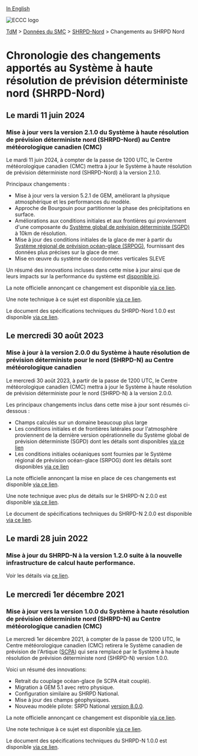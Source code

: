 [In English](changelog_hrdps-north_en.md)

![ECCC logo](../../img_eccc-logo.png)

[TdM](../../readme_fr.md) > [Données du SMC](../readme_fr.md) > [SHRPD-Nord](readme_hrdps-north_fr.md) > Changements au SHRPD Nord

# Chronologie des changements apportés au Système à haute résolution de prévision déterministe nord (SHRPD-Nord)

## Le mardi 11 juin 2024

### Mise à jour vers la version 2.1.0 du Système à haute résolution de prévision déterministe nord (SHRPD-Nord) au Centre météorologique canadien (CMC)

 
Le mardi 11 juin 2024, à compter de la passe de 1200 UTC, le Centre météorologique canadien (CMC) mettra à jour le Système à haute résolution de prévision déterministe nord (SHRPD-Nord) à la version 2.1.0.

Principaux changements :

* Mise à jour vers la version 5.2.1 de GEM, améliorant la physique atmosphérique et les performances du modèle. 
* Approche de Bourgouin pour partitionner la phase des précipitations en surface.  
* Améliorations aux conditions initiales et aux frontières qui proviennent d'une composante du [Système global de prévision déterministe (SGPD)](../nwp_gdps/readme_gdps_fr.md) à 10km de résolution. 
* Mise à jour des conditions initiales de la glace de mer à partir du [Système régional de prévision océan-glace (SRPOG)](../nwp_riops/readme_riops_fr.md), fournissant des données plus précises sur la glace de mer. 
* Mise en œuvre du système de coordonnées verticales SLEVE

Un résumé des innovations incluses dans cette mise à jour ainsi que de leurs impacts sur la performance du système est [disponible ici](https://collaboration.cmc.ec.gc.ca/cmc/cmoi/product_guide/docs/fact_sheets/factsheet_hrdps-north-210_f.pdf).

La note officielle annonçant ce changement est disponible [via ce lien](http://dd.meteo.gc.ca/doc/genots/2024/06/11/NOCN03_CWAO_262118___xxxxx).

Une note technique à ce sujet est disponible [via ce lien](https://collaboration.cmc.ec.gc.ca/cmc/cmoi/product_guide/docs/tech_notes/technote_hrdps-north-210_f.pdf).

Le document des spécifications techniques du SHRPD-Nord 1.0.0 est disponible [via ce lien](https://collaboration.cmc.ec.gc.ca/cmc/cmoi/product_guide/docs/tech_specifications/tech_specifications_HRDPS-NORTH_2.1.0_f.pdf).


## Le mercredi 30 août 2023

### Mise à jour à la version 2.0.0 du Système à haute résolution de prévision déterministe pour le nord (SHRPD-N) au Centre météorologique canadien

Le mercredi 30 août 2023, à partir de la passe de 1200 UTC, le Centre météorologique canadien (CMC) mettra à jour le Système à haute résolution de prévision déterministe pour le nord (SHRPD-N) à la version 2.0.0.

Les principaux changements inclus dans cette mise à jour sont résumés ci-dessous :

* Champs calculés sur un domaine beaucoup plus large
* Les conditions initiales et de frontières latérales pour l'atmosphère proviennent de la dernière version opérationnelle du Système global de prévision déterministe (SGPD) dont les détails sont disponibles [via ce lien](https://collaboration.cmc.ec.gc.ca/cmc/cmoi/product_guide/docs/tech_specifications/tech_specifications_GDPS_8.0.0_f.pdf) 
* Les conditions initiales océaniques sont fournies par le Système régional de prévision océan-glace (SRPOG) dont les détails sont disponibles [via ce lien](https://collaboration.cmc.ec.gc.ca/cmc/cmoi/product_guide/docs/tech_specifications/tech_specifications_RIOPS_2.2.0_f.pdf)

La note officielle annonçant la mise en place de ces changements est disponible [via ce lien](https://dd.meteo.gc.ca/doc/genots/2023/08/29/NOCN03_CWAO_292016___46915). 

Une note technique avec plus de détails sur le SHRPD-N 2.0.0 est disponible [via ce lien](https://collaboration.cmc.ec.gc.ca/cmc/CMOI/product_guide/docs/tech_notes/technote_hrdps-north-200_f.pdf).

Le document de spécifications techniques du SHRPD-N 2.0.0 est disponible [via ce lien](https://collaboration.cmc.ec.gc.ca/cmc/CMOI/product_guide/docs/tech_specifications/tech_specifications_HRDPS-NORTH_2.0.0_f.pdf).

## Le mardi 28 juin 2022

### Mise à jour du SHRPD-N à la version 1.2.0 suite à la nouvelle infrastructure de calcul haute performance. 

Voir les détails via [ce lien](../changelog_multisystems_fr.md).

## Le mercredi 1er décembre 2021

### Mise à jour vers la version 1.0.0 du Système à haute résolution de prévision déterministe nord (SHRPD-N) au Centre météorologique canadien (CMC)

Le mercredi 1er décembre 2021, à compter de la passe de 1200 UTC, le Centre météorologique canadien (CMC) retirera le Système canadien de prévision de l'Artique ([SCPA](../nwp_caps/readme_caps_fr.md)) qui sera remplacé par le Système à haute résolution de prévision déterministe nord (SHRPD-N) version 1.0.0.

Voici un résumé des innovations:

* Retrait du couplage océan-glace (le SCPA était couplé).
* Migration à GEM 5.1 avec retro physique.
* Configuration similaire au SHRPD National.
* Mise à jour des champs géophysiques.
* Nouveau modèle pilote: SRPD National [version 8.0.0](../nwp_rdps/changelog_rdps_fr.md#le-mercredi-1er-decembre-2021).

La note officielle annonçant ce changement est disponible [via ce lien](http://dd.meteo.gc.ca/doc/genots/2021/11/26/NOCN03_CWAO_262118___50159).

Une note technique à ce sujet est disponible [via ce lien](https://collaboration.cmc.ec.gc.ca/cmc/cmoi/product_guide/docs/tech_notes/technote_hrdps-north-100_f.pdf).

Le document des spécifications techniques du SHRPD-N 1.0.0 est disponible [via ce lien](https://collaboration.cmc.ec.gc.ca/cmc/cmoi/product_guide/docs/tech_specifications/tech_specifications_HRDPS-NORTH_1.0.0_f.pdf).

